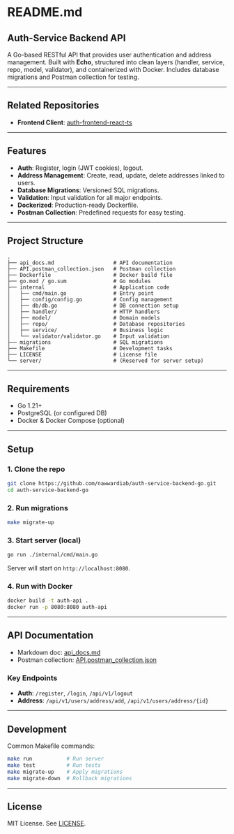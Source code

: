 # README.md

## Auth-Service Backend API

A Go-based RESTful API that provides user authentication and address management. Built with **Echo**, structured into clean layers (handler, service, repo, model, validator), and containerized with Docker. Includes database migrations and Postman collection for testing.

---

## Related Repositories
- **Frontend Client**: [auth-frontend-react-ts](https://github.com/nawwardiab/auth-frontend-react-ts)

---

## Features

* **Auth**: Register, login (JWT cookies), logout.
* **Address Management**: Create, read, update, delete addresses linked to users.
* **Database Migrations**: Versioned SQL migrations.
* **Validation**: Input validation for all major endpoints.
* **Dockerized**: Production-ready Dockerfile.
* **Postman Collection**: Predefined requests for easy testing.

---

## Project Structure

```
.
├── api_docs.md                   # API documentation
├── API.postman_collection.json   # Postman collection
├── Dockerfile                    # Docker build file
├── go.mod / go.sum               # Go modules
├── internal                      # Application code
│   ├── cmd/main.go               # Entry point
│   ├── config/config.go          # Config management
│   ├── db/db.go                  # DB connection setup
│   ├── handler/                  # HTTP handlers
│   ├── model/                    # Domain models
│   ├── repo/                     # Database repositories
│   ├── service/                  # Business logic
│   └── validator/validator.go    # Input validation
├── migrations                    # SQL migrations
├── Makefile                      # Development tasks
├── LICENSE                       # License file
└── server/                       # (Reserved for server setup)
```

---

## Requirements

* Go 1.21+
* PostgreSQL (or configured DB)
* Docker & Docker Compose (optional)

---

## Setup

### 1. Clone the repo

```bash
git clone https://github.com/nawwardiab/auth-service-backend-go.git
cd auth-service-backend-go
```

### 2. Run migrations

```bash
make migrate-up
```

### 3. Start server (local)

```bash
go run ./internal/cmd/main.go
```

Server will start on `http://localhost:8080`.

### 4. Run with Docker

```bash
docker build -t auth-api .
docker run -p 8080:8080 auth-api
```

---

## API Documentation

* Markdown doc: [api_docs.md](./api_docs.md)
* Postman collection: [API.postman_collection.json](./API.postman_collection.json)

### Key Endpoints

* **Auth**: `/register`, `/login`, `/api/v1/logout`
* **Address**: `/api/v1/users/address/add`, `/api/v1/users/address/{id}`

---

## Development

Common Makefile commands:

```bash
make run           # Run server
make test          # Run tests
make migrate-up    # Apply migrations
make migrate-down  # Rollback migrations
```

---

## License

MIT License. See [LICENSE](./LICENSE).
